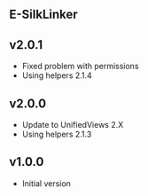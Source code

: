 E-SilkLinker
----------

v2.0.1
---
* Fixed problem with permissions
* Using helpers 2.1.4

v2.0.0
---
* Update to UnifiedViews 2.X 
* Using helpers 2.1.3

v1.0.0
---
* Initial version